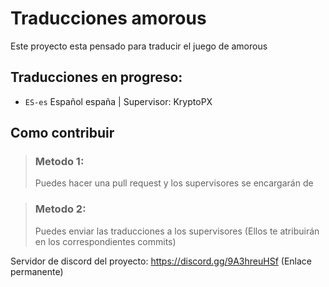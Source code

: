 # Traducciones amorous

Este proyecto esta pensado para traducir el juego de amorous

## Traducciones en progreso:
- `ES-es` Español españa | Supervisor: KryptoPX

## Como contribuir  

> ### Metodo 1:  
> Puedes hacer una pull request y los supervisores se encargarán de 

> ### Metodo 2:  
> Puedes enviar las traducciones a los supervisores (Ellos te atribuirán en los correspondientes commits)

Servidor de discord del proyecto: https://discord.gg/9A3hreuHSf (Enlace permanente)